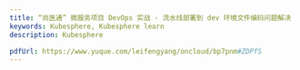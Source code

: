```yaml
---
title: “尚医通” 微服务项目 DevOps 实战 - 流水线部署到 dev 环境文件编码问题解决
keywords: Kubesphere, Kubesphere learn
description: Kubesphere

pdfUrl: https://www.yuque.com/leifengyang/oncloud/bp7pnm#ZDPfS
---
```

